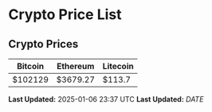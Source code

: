 # Crypto Price List

## Crypto Prices
| Bitcoin | Ethereum | Litecoin |
| ------- | -------- | -------- |
| $102129 | $3679.27 | $113.7 |
**Last Updated:** 2025-01-06 23:37 UTC
**Last Updated:** $DATE$
